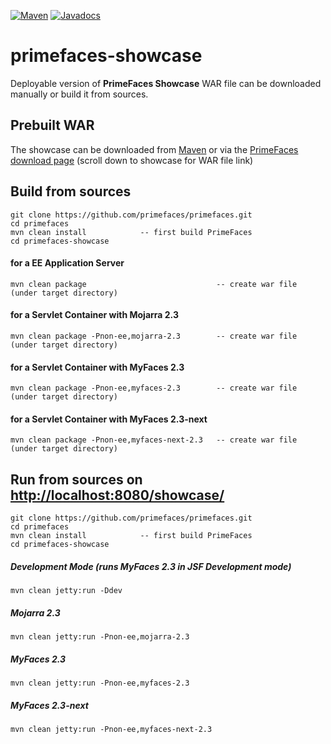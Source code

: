 [![Maven](https://img.shields.io/maven-central/v/org.primefaces/primefaces.svg)](https://repo.maven.apache.org/maven2/org/primefaces/primefaces-showcase/)
[![Javadocs](http://javadoc.io/badge/org.primefaces/primefaces-selenium.svg)](http://javadoc.io/doc/org.primefaces/primefaces-showcase)

# primefaces-showcase

Deployable version of **PrimeFaces Showcase** WAR file can be downloaded manually or build it from sources.

## Prebuilt WAR

The showcase can be downloaded from [Maven](https://repo.maven.apache.org/maven2/org/primefaces/primefaces-showcase) or
via the [PrimeFaces download page](http://www.primefaces.org/downloads) (scroll down to showcase for WAR file link)

## Build from sources

```
git clone https://github.com/primefaces/primefaces.git
cd primefaces
mvn clean install            -- first build PrimeFaces
cd primefaces-showcase
```

#### for a EE Application Server

```
mvn clean package                             -- create war file (under target directory)
```

#### for a Servlet Container with Mojarra 2.3

```
mvn clean package -Pnon-ee,mojarra-2.3        -- create war file (under target directory)
```

#### for a Servlet Container with MyFaces 2.3

```
mvn clean package -Pnon-ee,myfaces-2.3        -- create war file (under target directory)
```

#### for a Servlet Container with MyFaces 2.3-next

```
mvn clean package -Pnon-ee,myfaces-next-2.3   -- create war file (under target directory)
```

## Run from sources on [http://localhost:8080/showcase/](http://localhost:8080/showcase)

```
git clone https://github.com/primefaces/primefaces.git
cd primefaces
mvn clean install            -- first build PrimeFaces
cd primefaces-showcase
```

##### Development Mode (runs MyFaces 2.3 in JSF Development mode)

```
mvn clean jetty:run -Ddev
```

##### Mojarra 2.3

```
mvn clean jetty:run -Pnon-ee,mojarra-2.3
```

##### MyFaces 2.3

```
mvn clean jetty:run -Pnon-ee,myfaces-2.3
```

##### MyFaces 2.3-next

```
mvn clean jetty:run -Pnon-ee,myfaces-next-2.3
```

